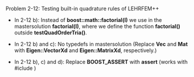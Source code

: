 Problem 2-12: Testing built-in quadrature rules of LEHRFEM++

- In 2-12 b): Instead of **boost::math::factorial<double>(I)** we use in the mastersolution **factorial(I)**, where we define the function **factorial()** outside **testQuadOrderTria()**.

- In 2-12 b) and c): No typedefs in mastersolution (Replace **Vec** and **Mat** with **Eigen::VectorXd** and **Eigen::MatrixXd**, respectively.)

- In 2-12 b), c) and d): Replace **BOOST_ASSERT** with **assert** (works with #iclude <cassert>)




